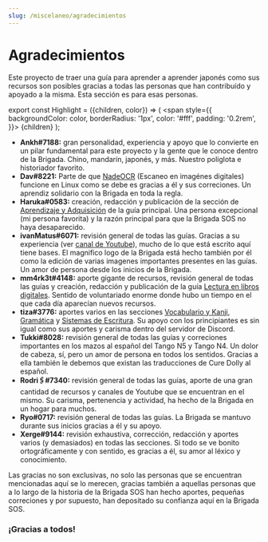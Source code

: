 ```yaml
---
slug: /miscelaneo/agradecimientos
---
```


# Agradecimientos

Este proyecto de traer una guía para aprender a aprender japonés como sus recursos son posibles gracias a todas las personas que han contribuído y apoyado a la misma. Esta sección es para esas personas.

export const Highlight = ({children, color}) => (
  <span
    style={{
      backgroundColor: color,
      borderRadius: '1px',
      color: '#fff',
      padding: '0.2rem',
    }}>
    {children}
  </span>
);

- **Ankh#7188:** gran personalidad, experiencia y apoyo que lo convierte en un pilar fundamental para este proyecto y la gente que le conoce dentro de la Brigada. Chino, mandarín, japonés, y más. Nuestro poliglota e historiador favorito.
- **Dav#8221:** Parte de que [NadeOCR](../various-guide/ScanImages.md) (Escaneo en imagénes digitales) funcione en Linux como se debe es gracias a él y sus correciones. Un aprendiz solidario con la Brigada en toda la regla.
- **Haruka#0583:** creación, redacción y publicación de la sección de [Aprendizaje y Adquisición](../principal-guide/Learning.md) de la guía principal. Una persona excepcional (mi persona favorita) y la razón principal para que la Brigada SOS no haya desaparecido.
- **ivanMatus#6071:** revisión general de todas las guías. Gracias a su experiencia (ver [canal de Youtube](https://www.youtube.com/channel/UC8VbFQ-PtVc0CcNwbpY1fqQ)), mucho de lo que está escrito aquí tiene bases. El magnifico logo de la Brigada está hecho también por él como la edición de varias imagenes importantes presentes en las guías. Un amor de persona desde los inicios de la Brigada.
- **mm4rk3t#4148:** aporte gigante de recursos, revisión general de todas las guías y creación, redacción y publicación de la guía [Lectura en libros digitales](../various-guide/ScanEbook.md). Sentido de voluntariado enorme donde hubo un tiempo en el que cada día aparecían nuevos recursos.
- **tiza#3776:** aportes varios en las secciones [Vocabulario y Kanji](../principal-guide//Kanji_Vocabulary.md), [Gramática](../principal-guide/Grammar.md) y [Sistemas de Escritura](../principal-guide/Writing.md). Su apoyo con los principiantes es sin igual como sus aportes y carisma dentro del servidor de Discord.
- **Tukki#8028:** revisión general de todas las guías y correciones importantes en los mazos al español del Tango N5 y Tango N4. Un dolor de cabeza, sí, pero un amor de persona en todos los sentidos. Gracias a ella también le debemos que existan las traducciones de Cure Dolly al español.
- **Rodri🖇#7340:** revisión general de todas las guías, aporte de una gran cantidad de recursos y canales de Youtube que se encuentran en el mismo. Su carisma, pertenencia y actividad, ha hecho de la Brigada en un hogar para muchos.
- **Ryo#0717:** revisión general de todas las guías. La Brigada se mantuvo durante sus inicios gracias a él y su apoyo.
- **Xerge#9144:** revisión exhaustiva, corrección, redacción y aportes varios (y demasiados) en todas las secciones. Si todo se ve bonito ortográficamente y con sentido, es gracias a él, su amor al léxico y conocimiento.

Las gracias no son exclusivas, no solo las personas que se encuentran mencionadas aquí se lo merecen, gracias también a aquellas personas que a lo largo de la historia de la Brigada SOS han hecho aportes, pequeñas correciones y por supuesto, han depositado su confianza aquí en la Brigada SOS.    
<h3>¡Gracias a todos!</h3>